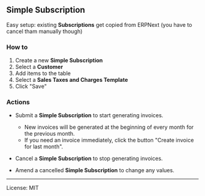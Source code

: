 ## Simple Subscription

Easy setup: existing **Subscriptions** get copied from ERPNext (you have to cancel tham manually though)

### How to

1. Create a new **Simple Subscription**
2. Select a **Customer**
3. Add items to the table
4. Select a **Sales Taxes and Charges Template**
5. Click "Save"

### Actions

- Submit a **Simple Subscription** to start generating invoices.

    - New invoices will be generated at the beginning of every month for the previous month.
    - If you need an invoice immediately, click the button "Create invoice for last month".

- Cancel a **Simple Subscription** to stop generating invoices.
- Amend a cancelled **Simple Subscription** to change any values.


---

License: MIT
